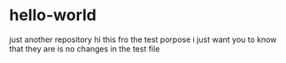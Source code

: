 # hello-world
just another repository
hi this fro the test porpose
i just want you to know that they are is no changes in the test file 
